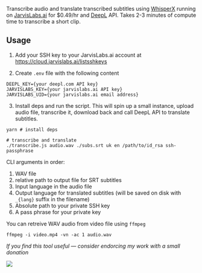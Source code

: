 Transcribe audio and translate transcribed subtitles using [WhisperX](https://github.com/m-bain/whisperX) running on [JarvisLabs.ai](https://jarvislabs.ai/) for $0.49/hr and [DeepL](https://deepl.com) API. Takes 2-3 minutes of compute time to transcribe a short clip.

## Usage

1. Add your SSH key to your JarvisLabs.ai account at https://cloud.jarvislabs.ai/listsshkeys

2. Create `.env` file with the following content

```
DEEPL_KEY={your deepl.com API key}
JARVISLABS_KEY={your jarvislabs.ai API key}
JARVISLABS_UID={your jarvislabs.ai email address}
```

3. Install deps and run the script. This will spin up a small instance, upload audio file, transcribe it, download back and call DeepL API to translate subtitles.

```shell
yarn # install deps

# transcribe and translate
./transcribe.js audio.wav ./subs.srt uk en /path/to/id_rsa ssh-passphrase
```

CLI arguments in order:

1. WAV file
2. relative path to output file for SRT subtitles
3. Input language in the audio file
4. Output language for translated subtitles (will be saved on disk with `_{lang}` suffix in the filename)
5. Absolute path to your private SSH key
6. A pass phrase for your private key

You can retreive WAV audio from video file using `ffmpeg`

```shell
ffmpeg -i video.mp4 -vn -ac 1 audio.wav
```

_If you find this tool useful — consider endorcing my work with a small donation_

[![](https://www.buymeacoffee.com/assets/img/guidelines/download-assets-sm-1.svg)](https://www.buymeacoffee.com/romanliutikov)

